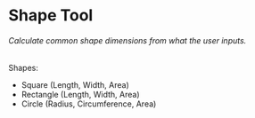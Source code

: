 # Shape Tool  
###### Calculate common shape dimensions from what the user inputs.
Shapes:
- Square (Length, Width, Area)
- Rectangle (Length, Width, Area)
- Circle (Radius, Circumference, Area)